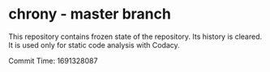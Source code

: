 # chrony - master branch

This repository contains frozen state of the repository.
Its history is cleared. It is used only for static code
analysis with Codacy.

Commit Time: 1691328087